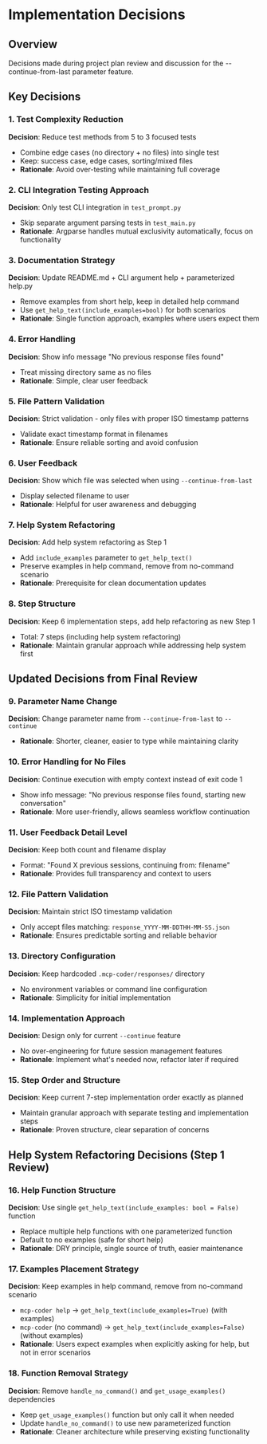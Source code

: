 # Implementation Decisions

## Overview
Decisions made during project plan review and discussion for the --continue-from-last parameter feature.

## Key Decisions

### 1. Test Complexity Reduction
**Decision**: Reduce test methods from 5 to 3 focused tests
- Combine edge cases (no directory + no files) into single test
- Keep: success case, edge cases, sorting/mixed files
- **Rationale**: Avoid over-testing while maintaining full coverage

### 2. CLI Integration Testing Approach  
**Decision**: Only test CLI integration in `test_prompt.py`
- Skip separate argument parsing tests in `test_main.py`
- **Rationale**: Argparse handles mutual exclusivity automatically, focus on functionality

### 3. Documentation Strategy
**Decision**: Update README.md + CLI argument help + parameterized help.py
- Remove examples from short help, keep in detailed help command
- Use `get_help_text(include_examples=bool)` for both scenarios
- **Rationale**: Single function approach, examples where users expect them

### 4. Error Handling
**Decision**: Show info message "No previous response files found"
- Treat missing directory same as no files
- **Rationale**: Simple, clear user feedback

### 5. File Pattern Validation
**Decision**: Strict validation - only files with proper ISO timestamp patterns
- Validate exact timestamp format in filenames
- **Rationale**: Ensure reliable sorting and avoid confusion

### 6. User Feedback
**Decision**: Show which file was selected when using `--continue-from-last`
- Display selected filename to user
- **Rationale**: Helpful for user awareness and debugging

### 7. Help System Refactoring
**Decision**: Add help system refactoring as Step 1
- Add `include_examples` parameter to `get_help_text()`
- Preserve examples in help command, remove from no-command scenario
- **Rationale**: Prerequisite for clean documentation updates

### 8. Step Structure
**Decision**: Keep 6 implementation steps, add help refactoring as new Step 1
- Total: 7 steps (including help system refactoring)
- **Rationale**: Maintain granular approach while addressing help system first

## Updated Decisions from Final Review

### 9. Parameter Name Change
**Decision**: Change parameter name from `--continue-from-last` to `--continue`
- **Rationale**: Shorter, cleaner, easier to type while maintaining clarity

### 10. Error Handling for No Files
**Decision**: Continue execution with empty context instead of exit code 1
- Show info message: "No previous response files found, starting new conversation"
- **Rationale**: More user-friendly, allows seamless workflow continuation

### 11. User Feedback Detail Level
**Decision**: Keep both count and filename display
- Format: "Found X previous sessions, continuing from: filename"
- **Rationale**: Provides full transparency and context to users

### 12. File Pattern Validation
**Decision**: Maintain strict ISO timestamp validation
- Only accept files matching: `response_YYYY-MM-DDTHH-MM-SS.json`
- **Rationale**: Ensures predictable sorting and reliable behavior

### 13. Directory Configuration
**Decision**: Keep hardcoded `.mcp-coder/responses/` directory
- No environment variables or command line configuration
- **Rationale**: Simplicity for initial implementation

### 14. Implementation Approach
**Decision**: Design only for current `--continue` feature
- No over-engineering for future session management features
- **Rationale**: Implement what's needed now, refactor later if required

### 15. Step Order and Structure
**Decision**: Keep current 7-step implementation order exactly as planned
- Maintain granular approach with separate testing and implementation steps
- **Rationale**: Proven structure, clear separation of concerns

## Help System Refactoring Decisions (Step 1 Review)

### 16. Help Function Structure
**Decision**: Use single `get_help_text(include_examples: bool = False)` function
- Replace multiple help functions with one parameterized function
- Default to no examples (safe for short help)
- **Rationale**: DRY principle, single source of truth, easier maintenance

### 17. Examples Placement Strategy
**Decision**: Keep examples in help command, remove from no-command scenario
- `mcp-coder help` → `get_help_text(include_examples=True)` (with examples)
- `mcp-coder` (no command) → `get_help_text(include_examples=False)` (without examples)
- **Rationale**: Users expect examples when explicitly asking for help, but not in error scenarios

### 18. Function Removal Strategy
**Decision**: Remove `handle_no_command()` and `get_usage_examples()` dependencies
- Keep `get_usage_examples()` function but only call it when needed
- Update `handle_no_command()` to use new parameterized function
- **Rationale**: Cleaner architecture while preserving existing functionality
